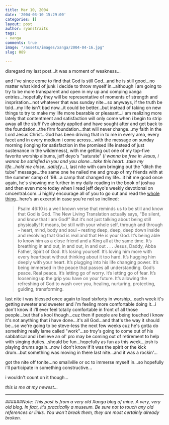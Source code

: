 ```yaml
---
title: Mar 10, 2004
date: '2004-03-10 15:29:00'
categories: []
layout: post
author: ryanstraits
tags:
- xanga
comments: true
image: "/assets/images/xanga/2004-04-16.jpg"
slug: 089

---
```

disregard my last post...it was a moment of weakness...

<!-- break -->

and i've since come to find that God is still God...and he is still good...no matter what kind of junk i decide to throw myself in...although i am going to try to be more transparent and open in my up and comping xanga entries...hopefully they will be representative of moments of strength and inspriration...not whatever that was sunday nite...so anyways, if the truth be told...my life isn't bad now...it could be better...but instead of taking on new things to try to make my life more bearable or pleasant...i am realizing more lately that contentment and satisfaction will only come when i begin to strip away all the stuff i've already applied and have sought after and get back to the foundation...the firm foundation...that will never change...my faith in the Lord Jesus Christ...God has been driving that in to me in every area, every facet and in every medium i come across...with the message on sunday morning (longing for satisfaction in the promised life instead of just sustenance in the wilderness), with me getting out one of my top-five favorite worship albums, jeff deyo's "saturate" (<em>i wanna be free in Jesus, i wanna be satisfied in you and you alone...take this heart...take my life...hold me close...satisfy...</em>), last nite with cam bringing out the "ditch the tube" message...the same one he nailed me and group of my friends with at the summer camp of '98...a camp that changed my life...it hit me good once again, he's showing me further in my daily reading in the book of joshua and then even more today when i read jeff deyo's weekly devotional on cmcentral.com...i highly encourage all of you to go out and read the <a href="http://www.cmcentral.com/devo/2.html" target="_blank">whole thing</a>...here's an excerpt in case you're not so inclined:

<!-- break -->

>Psalm 46:10 is a well known verse that reminds us to be still and know that God is God. The New Living Translation actually says, “Be silent, and know that I am God!” But it’s not just talking about being still physically! It means, be still with your whole self, through and through – heart, mind, body and soul – resting deep, deep, deep down inside and resolving that God is real and that He is your God. It’s being able to know him as a close friend and a King all at the same time. It’s breathing in and out, in and out, in and out . . . Jesus, Daddy, Abba Father, Spirit of God. It’s losing yourself. It’s loving him more with every heartbeat without thinking about it too hard. It’s hugging him deeply with your heart. It’s plugging into his life changing power. It’s being immersed in the peace that passes all understanding. God’s peace. Real peace. It’s letting go of worry. It’s letting go of fear. It’s loosening up the grip you have on your future. It’s allowing the refreshing of God to wash over you, healing, nurturing, protecting, guiding, transforming.

last nite i was blessed once again to lead sixforty in worship...each week it's getting sweeter and sweeter and i'm feeling more comfortable doing it...i don't know if i'll ever feel totally comfortable in front of all those people...but that's kool though...cuz then if people are being touched i know it's not anything that i have done...it's all God...and that's the way it should be...so we're going to be steve-less the next few weeks cuz he's gotta do something really lame called "work"...so troy's going to come out of his sabbatical and i believe an ol' pro may be coming out of retirement to help with singing duties...should be fun...hopefully as fun as this week...josh is playing drums again...now i don't know if it was the spirit or the kick drum...but something was moving in there last nite...and it was a rockin'...

got the nite off tonite...no smallville or oc to immerse myself in...so hopefully i'll participate in something constructive...

i wouldn't count on it though...

<em>this is me at my newest...</em>

---

######*Note: This post is from a very old Xanga blog of mine. A very, very old blog. In fact, it's practically a museum. Be sure not to touch any old references or links. You won't break them, they are most certainly already broken.*
